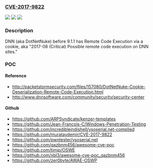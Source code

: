 ### [CVE-2017-9822](https://cve.mitre.org/cgi-bin/cvename.cgi?name=CVE-2017-9822)
![](https://img.shields.io/static/v1?label=Product&message=DotNetNuke%20CMS%20Fixed%20in%209.1.1&color=blue)
![](https://img.shields.io/static/v1?label=Version&message=n%2Fa&color=blue)
![](https://img.shields.io/static/v1?label=Vulnerability&message=Remote%20Code%20Execution%20via%20untrusted%20deserialization%20of%20Xml%20data&color=brighgreen)

### Description

DNN (aka DotNetNuke) before 9.1.1 has Remote Code Execution via a cookie, aka "2017-08 (Critical) Possible remote code execution on DNN sites."

### POC

#### Reference
- http://packetstormsecurity.com/files/157080/DotNetNuke-Cookie-Deserialization-Remote-Code-Execution.html
- http://www.dnnsoftware.com/community/security/security-center

#### Github
- https://github.com/ARPSyndicate/kenzer-templates
- https://github.com/Jean-Francois-C/Windows-Penetration-Testing
- https://github.com/incredibleindishell/ysoserial.net-complied
- https://github.com/murataydemir/CVE-2017-9822
- https://github.com/pwntester/ysoserial.net
- https://github.com/qazbnm456/awesome-cve-poc
- https://github.com/timip/OSWE
- https://github.com/xbl3/awesome-cve-poc_qazbnm456
- https://github.com/zer0byte/AWAE-OSWP

